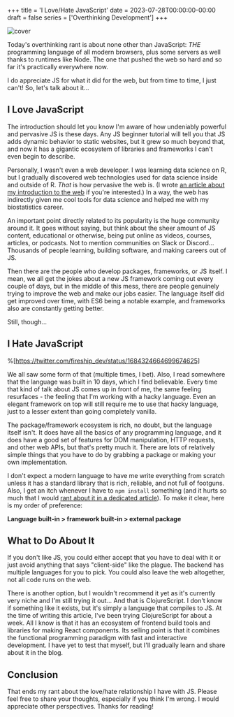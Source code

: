 +++
title = 'I Love/Hate JavaScript'
date = 2023-07-28T00:00:00-00:00
draft = false
series = ['Overthinking Development']
+++

![cover](https://cdn.hashnode.com/res/hashnode/image/upload/v1690546152695/cfb3a1f2-c1eb-472b-b246-ee7d89dc5d24.avif?w=1600&h=840&fit=crop&crop=entropy&auto=compress,format&format=webp)

Today's overthinking rant is about none other than JavaScript: *THE* programming language of all modern browsers, plus some servers as well thanks to runtimes like Node. The one that pushed the web so hard and so far it's practically everywhere now.

I do appreciate JS for what it did for the web, but from time to time, I just can't! So, let's talk about it...

## I Love JavaScript

The introduction should let you know I'm aware of how undeniably powerful and pervasive JS is these days. Any JS beginner tutorial will tell you that JS adds dynamic behavior to static websites, but it grew so much beyond that, and now it has a gigantic ecosystem of libraries and frameworks I can't even begin to describe.

Personally, I wasn't even a web developer. I was learning data science on R, but I gradually discovered web technologies used for data science inside and outside of R. *That* is how pervasive the web is. (I wrote [an article about my introduction to the web](https://wipdev.netlify.app/posts/what-got-me-here) if you're interested.) In a way, the web has indirectly given me cool tools for data science and helped me with my biostatistics career.

An important point directly related to its popularity is the huge community around it. It goes without saying, but think about the sheer amount of JS content, educational or otherwise, being put online as videos, courses, articles, or podcasts. Not to mention communities on Slack or Discord... Thousands of people learning, building software, and making careers out of JS.

Then there are the people who develop packages, frameworks, or JS itself. I mean, we all get the jokes about a new JS framework coming out every couple of days, but in the middle of this mess, there are people genuinely trying to improve the web and make our jobs easier. The language itself did get improved over time, with ES6 being a notable example, and frameworks also are constantly getting better.

Still, though...

## I Hate JavaScript

%[https://twitter.com/fireship_dev/status/1684324664699674625] 

We all saw some form of that (multiple times, I bet). Also, I read somewhere that the language was built in 10 days, which I find believable. Every time that kind of talk about JS comes up in front of me, the same feeling resurfaces - the feeling that I'm working with a hacky language. Even an elegant framework on top will still require me to use that hacky language, just to a lesser extent than going completely vanilla.

The package/framework ecosystem is rich, no doubt, but the language itself isn't. It does have all the basics of any programming language, and it does have a good set of features for DOM manipulation, HTTP requests, and other web APIs, but that's pretty much it. There are lots of relatively simple things that you have to do by grabbing a package or making your own implementation.

I don't expect a modern language to have me write everything from scratch unless it has a standard library that is rich, reliable, and not full of footguns. Also, I get an itch whenever I have to `npm install` something (and it hurts so much that I would [rant about it in a dedicated article](https://wipdev.netlify.app/posts/dependencyphobia)). To make it clear, here is my order of preference:

**Language built-in &gt; framework built-in &gt; external package**

## What to Do About It

If you don't like JS, you could either accept that you have to deal with it or just avoid anything that says "client-side" like the plague. The backend has multiple languages for you to pick. You could also leave the web altogether, not all code runs on the web.

There is another option, but I wouldn't recommend it yet as it's currently very niche and I'm still trying it out... And that is ClojureScript. I don't know if something like it exists, but it's simply a language that compiles to JS. At the time of writing this article, I've been trying ClojureScript for about a week. All I know is that it has an ecosystem of frontend build tools and libraries for making React components. Its selling point is that it combines the functional programming paradigm with fast and interactive development. I have yet to test that myself, but I'll gradually learn and share about it in the blog.

## Conclusion

That ends my rant about the love/hate relationship I have with JS. Please feel free to share your thoughts, especially if you think I'm wrong. I would appreciate other perspectives. Thanks for reading!
